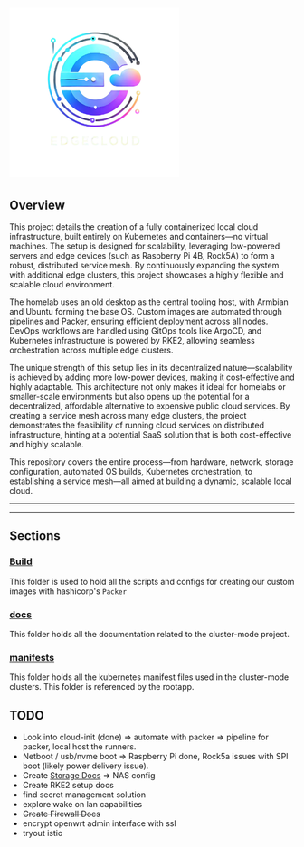 # <img src="./docs/src/edgecloud.png" alt="EdgeCloud Logo" width="300"/>



## Overview

This project details the creation of a fully containerized local cloud infrastructure, built entirely on Kubernetes and containers—no virtual machines. The setup is designed for scalability, leveraging low-powered servers and edge devices (such as Raspberry Pi 4B, Rock5A) to form a robust, distributed service mesh. By continuously expanding the system with additional edge clusters, this project showcases a highly flexible and scalable cloud environment.

The homelab uses an old desktop as the central tooling host, with Armbian and Ubuntu forming the base OS. Custom images are automated through pipelines and Packer, ensuring efficient deployment across all nodes. DevOps workflows are handled using GitOps tools like ArgoCD, and Kubernetes infrastructure is powered by RKE2, allowing seamless orchestration across multiple edge clusters.

The unique strength of this setup lies in its decentralized nature—scalability is achieved by adding more low-power devices, making it cost-effective and highly adaptable. This architecture not only makes it ideal for homelabs or smaller-scale environments but also opens up the potential for a decentralized, affordable alternative to expensive public cloud services. By creating a service mesh across many edge clusters, the project demonstrates the feasibility of running cloud services on distributed infrastructure, hinting at a potential SaaS solution that is both cost-effective and highly scalable.

This repository covers the entire process—from hardware, network, storage configuration, automated OS builds, Kubernetes orchestration, to establishing a service mesh—all aimed at building a dynamic, scalable local cloud.


[//]: # (This project details the creation of a fully containerized local cloud infrastructure, built entirely on Kubernetes and containers—no virtual machines. The setup is designed for scalability, leveraging low-powered servers and edge devices &#40;such as Raspberry Pi 4B, Rock5A&#41; to form a robust, distributed service mesh. By continuously expanding the system with additional edge clusters, this project showcases a highly flexible and scalable cloud environment.)

[//]: # ()
[//]: # (The homelab uses an old desktop as the central tooling host, with Armbian and Ubuntu forming the base OS. Custom images are automated through pipelines and Packer, ensuring efficient deployment across all nodes. DevOps workflows are handled using GitOps tools like ArgoCD, and Kubernetes infrastructure is powered by RKE2, allowing seamless orchestration across multiple edge clusters.)

[//]: # ()
[//]: # (The unique strength of this setup lies in its decentralized nature—scalability is achieved by adding more low-power devices, making it cost-effective and highly adaptable. The ultimate goal is to establish a comprehensive service mesh across numerous edge clusters, demonstrating the potential of distributed cloud services.)

[//]: # ()
[//]: # (This documentation covers the entire process—from hardware configuration, container-based OS builds, Kubernetes orchestration, to establishing a service mesh—all aimed at building a dynamic, scalable local cloud.)


[//]: # (This project outlines the setup of a complete local cloud infrastructure from scratch, transforming a homelab into a scalable environment for running services like Platform as a Service &#40;PaaS&#41; and Function as a Service &#40;FaaS&#41;.)

[//]: # ()
[//]: # (Leveraging a mix of hardware, including an old desktop serving as the primary tooling host and various SBCs &#40;Raspberry Pi 4B, Rock5A&#41;, mini servers, and custom networking &#40;OpenWRT firewall&#41;, I’ll build a flexible development and production-ready system.)

[//]: # ()
[//]: # (The stack will be based on Linux, primarily Armbian and Ubuntu, with custom images automated through pipelines and Packer. DevOps processes will be managed using GitOps tools like ArgoCD, while the Kubernetes infrastructure will rely on RKE2 for orchestration. Security, automation, CI/CD pipelines, and service management will all be integrated, providing a full view into how to design, deploy, and maintain a local cloud environment.)

[//]: # ()
[//]: # (This documentation covers the entire journey—from hardware configuration to custom OS builds, software setup, and Kubernetes orchestration—designed for anyone looking to recreate or extend such an environment.)

---

[//]: # (#DONT REMOVE BELOW -- this one might be better ???????)

[//]: # (This project details the creation of a self-hosted, decentralized edge cloud that is fully powered by Kubernetes and containers—without relying on virtual machines or public cloud services. Designed for homelab enthusiasts, small businesses, or developers, the project leverages low-powered edge devices like Raspberry Pi 4B and Rock5A to create a scalable, distributed service mesh. Unlike solutions like KubeEdge, which depend on hybrid cloud-edge architectures, this project is focused entirely on building a local, self-contained cloud environment that is independent of cloud infrastructure.)

[//]: # ()
[//]: # (By continuously expanding the system with additional edge clusters, this setup demonstrates the flexibility and scalability of cloud infrastructure that runs entirely on local hardware, without incurring the high costs of public clouds.)

[//]: # ()
[//]: # (The project uses an old desktop as the central tooling server, with Armbian and Ubuntu as the base OS. Custom images are built and deployed through pipelines and Packer, ensuring efficient automation across all nodes. GitOps processes are managed via ArgoCD, and Kubernetes &#40;RKE2&#41; handles orchestration across a distributed network of edge devices.)

[//]: # ()
[//]: # (The unique strength of this project lies in its decentralized architecture: scalability is achieved by adding more low-powered servers, making it a cost-effective alternative to expensive public cloud services. The ultimate goal is to create a service mesh that spans multiple edge clusters, demonstrating the power of distributed cloud services at a fraction of the cost.)

---

## Sections

### [Build](./build)
This folder is used to hold all the scripts and configs for creating our custom images with hashicorp's ``Packer``
### [docs](./docs)
This folder holds all the documentation related to the cluster-mode project.
### [manifests](./manifests)
This folder holds all the kubernetes manifest files used in the cluster-mode clusters. This folder is referenced by the rootapp.


## TODO

- Look into cloud-init (done) => automate with packer => pipeline for packer, local host the runners.
- Netboot / usb/nvme boot => Raspberry Pi done, Rock5a issues with SPI boot (likely power delivery issue).
- Create [Storage Docs](docs/setup/hardware/storage/NAS/readme.md) => NAS config
- Create RKE2 setup docs
- find secret management solution
- explore wake on lan capabilities
- ~~Create Firewall Docs~~
- encrypt openwrt admin interface with ssl
- tryout istio
